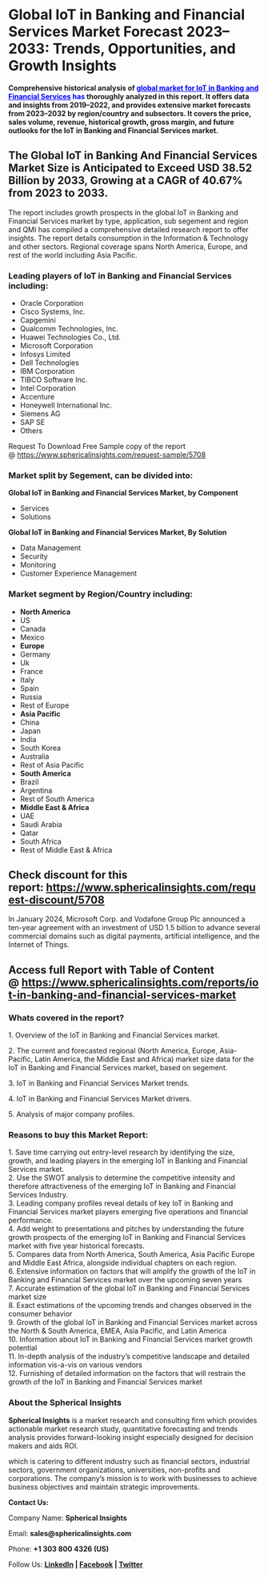 <h1 id="6366" class="pw-post-title fo fp fq bf fr fs ft fu fv fw fx fy fz ga gb gc gd ge gf gg gh gi gj gk gl gm gn go gp gq bk" data-testid="storyTitle" data-selectable-paragraph="">Global IoT in Banking and Financial Services Market Forecast 2023&ndash;2033: Trends, Opportunities, and Growth Insights</h1>
<div>
<div class="speechify-ignore ab cp">
<div class="speechify-ignore bh l">
<div class="gr gs gt gu gv ab">
<div class="ab gw">
<div class="bm">
<div class="l gx gy by gz ha">
<div class="eq er es et eu l">
<article>
<div class="l">
<div class="l">
<section>
<div>
<div class="fj fk fl fm fn">
<div class="ab cb">
<div class="ci bh ev ew ex ey">
<p id="bb0f" class="pw-post-body-paragraph la lb fq lc b ld le lf lg lh li lj lk ll lm ln lo lp lq lr ls lt lu lv lw lx fj bk" data-selectable-paragraph=""><strong class="lc fr">Comprehensive historical analysis of&nbsp;<span style="color: #0000ff;"><a style="color: #0000ff;" href="https://www.sphericalinsights.com/reports/iot-in-banking-and-financial-services-market" target="_blank">global market for IoT in Banking and Financial Services</a> has</span> thoroughly analyzed in this report. It offers data and insights from 2019&ndash;2022, and provides extensive market forecasts from 2023&ndash;2032 by region/country and subsectors. It covers the price, sales volume, revenue, historical growth, gross margin, and future outlooks for the IoT in Banking and Financial Services market.</strong></p>
<h2 id="cb64" class="ly lz fq bf ma mb mc md me mf mg mh mi ll mj mk ml lp mm mn mo lt mp mq mr ms bk" data-selectable-paragraph="">The Global IoT in Banking And Financial Services Market Size is Anticipated to Exceed USD 38.52 Billion by 2033, Growing at a CAGR of 40.67% from 2023 to 2033.</h2>
<p id="7da5" class="pw-post-body-paragraph la lb fq lc b ld mt lf lg lh mu lj lk ll mv ln lo lp mw lr ls lt mx lv lw lx fj bk" data-selectable-paragraph="">The report includes growth prospects in the&nbsp;global IoT in Banking and Financial Services market&nbsp;by type, application, sub segement and region and QMI has compiled a comprehensive detailed research report to offer insights. The report details consumption in the Information &amp; Technology and other sectors. Regional coverage spans North America, Europe, and rest of the world including Asia Pacific.</p>
<h1 id="e580" class="mz lz fq bf ma na nb nc me nd ne nf mi ng nh ni nj nk nl nm nn no np nq nr ns bk" data-selectable-paragraph="">Leading players of IoT in Banking and Financial Services including:</h1>
<ul class="">
<li id="b6dc" class="la lb fq lc b ld mt lf lg lh mu lj lk ll mv ln lo lp mw lr ls lt mx lv lw lx nt nu nv bk" data-selectable-paragraph="">Oracle Corporation</li>
<li id="074b" class="la lb fq lc b ld nw lf lg lh nx lj lk ll ny ln lo lp nz lr ls lt oa lv lw lx nt nu nv bk" data-selectable-paragraph="">Cisco Systems, Inc.</li>
<li id="6d3e" class="la lb fq lc b ld nw lf lg lh nx lj lk ll ny ln lo lp nz lr ls lt oa lv lw lx nt nu nv bk" data-selectable-paragraph="">Capgemini</li>
<li id="e8c6" class="la lb fq lc b ld nw lf lg lh nx lj lk ll ny ln lo lp nz lr ls lt oa lv lw lx nt nu nv bk" data-selectable-paragraph="">Qualcomm Technologies, Inc.</li>
<li id="994b" class="la lb fq lc b ld nw lf lg lh nx lj lk ll ny ln lo lp nz lr ls lt oa lv lw lx nt nu nv bk" data-selectable-paragraph="">Huawei Technologies Co., Ltd.</li>
<li id="e9dc" class="la lb fq lc b ld nw lf lg lh nx lj lk ll ny ln lo lp nz lr ls lt oa lv lw lx nt nu nv bk" data-selectable-paragraph="">Microsoft Corporation</li>
<li id="4e7c" class="la lb fq lc b ld nw lf lg lh nx lj lk ll ny ln lo lp nz lr ls lt oa lv lw lx nt nu nv bk" data-selectable-paragraph="">Infosys Limited</li>
<li id="907d" class="la lb fq lc b ld nw lf lg lh nx lj lk ll ny ln lo lp nz lr ls lt oa lv lw lx nt nu nv bk" data-selectable-paragraph="">Dell Technologies</li>
<li id="e79a" class="la lb fq lc b ld nw lf lg lh nx lj lk ll ny ln lo lp nz lr ls lt oa lv lw lx nt nu nv bk" data-selectable-paragraph="">IBM Corporation</li>
<li id="a7a5" class="la lb fq lc b ld nw lf lg lh nx lj lk ll ny ln lo lp nz lr ls lt oa lv lw lx nt nu nv bk" data-selectable-paragraph="">TIBCO Software Inc.</li>
<li id="5a95" class="la lb fq lc b ld nw lf lg lh nx lj lk ll ny ln lo lp nz lr ls lt oa lv lw lx nt nu nv bk" data-selectable-paragraph="">Intel Corporation</li>
<li id="e90b" class="la lb fq lc b ld nw lf lg lh nx lj lk ll ny ln lo lp nz lr ls lt oa lv lw lx nt nu nv bk" data-selectable-paragraph="">Accenture</li>
<li id="d3ba" class="la lb fq lc b ld nw lf lg lh nx lj lk ll ny ln lo lp nz lr ls lt oa lv lw lx nt nu nv bk" data-selectable-paragraph="">Honeywell International Inc.</li>
<li id="f2a3" class="la lb fq lc b ld nw lf lg lh nx lj lk ll ny ln lo lp nz lr ls lt oa lv lw lx nt nu nv bk" data-selectable-paragraph="">Siemens AG</li>
<li id="9bd3" class="la lb fq lc b ld nw lf lg lh nx lj lk ll ny ln lo lp nz lr ls lt oa lv lw lx nt nu nv bk" data-selectable-paragraph="">SAP SE</li>
<li id="c1e8" class="la lb fq lc b ld nw lf lg lh nx lj lk ll ny ln lo lp nz lr ls lt oa lv lw lx nt nu nv bk" data-selectable-paragraph="">Others</li>
</ul>
<p id="9647" class="pw-post-body-paragraph la lb fq lc b ld le lf lg lh li lj lk ll lm ln lo lp lq lr ls lt lu lv lw lx fj bk" data-selectable-paragraph="">Request To Download Free Sample copy of the report @&nbsp;<a class="af my" href="https://www.sphericalinsights.com/request-sample/5708" target="_blank" rel="noopener ugc nofollow">https://www.sphericalinsights.com/request-sample/5708</a></p>
<h1 id="8b73" class="mz lz fq bf ma na nb nc me nd ne nf mi ng nh ni nj nk nl nm nn no np nq nr ns bk" data-selectable-paragraph="">Market split by Segement, can be divided into:</h1>
<p id="2552" class="pw-post-body-paragraph la lb fq lc b ld mt lf lg lh mu lj lk ll mv ln lo lp mw lr ls lt mx lv lw lx fj bk" data-selectable-paragraph=""><strong class="lc fr">Global IoT in Banking and Financial Services Market, by Component</strong></p>
<ul class="">
<li id="07c2" class="la lb fq lc b ld le lf lg lh li lj lk ll lm ln lo lp lq lr ls lt lu lv lw lx nt nu nv bk" data-selectable-paragraph="">Services</li>
<li id="57e7" class="la lb fq lc b ld nw lf lg lh nx lj lk ll ny ln lo lp nz lr ls lt oa lv lw lx nt nu nv bk" data-selectable-paragraph="">Solutions</li>
</ul>
<p id="b5a6" class="pw-post-body-paragraph la lb fq lc b ld le lf lg lh li lj lk ll lm ln lo lp lq lr ls lt lu lv lw lx fj bk" data-selectable-paragraph=""><strong class="lc fr">Global IoT in Banking and Financial Services Market, By Solution</strong></p>
<ul class="">
<li id="43fd" class="la lb fq lc b ld le lf lg lh li lj lk ll lm ln lo lp lq lr ls lt lu lv lw lx nt nu nv bk" data-selectable-paragraph="">Data Management</li>
<li id="3435" class="la lb fq lc b ld nw lf lg lh nx lj lk ll ny ln lo lp nz lr ls lt oa lv lw lx nt nu nv bk" data-selectable-paragraph="">Security</li>
<li id="5ded" class="la lb fq lc b ld nw lf lg lh nx lj lk ll ny ln lo lp nz lr ls lt oa lv lw lx nt nu nv bk" data-selectable-paragraph="">Monitoring</li>
<li id="a530" class="la lb fq lc b ld nw lf lg lh nx lj lk ll ny ln lo lp nz lr ls lt oa lv lw lx nt nu nv bk" data-selectable-paragraph="">Customer Experience Management</li>
</ul>
<h1 id="7d1c" class="mz lz fq bf ma na nb nc me nd ne nf mi ng nh ni nj nk nl nm nn no np nq nr ns bk" data-selectable-paragraph="">Market segment by Region/Country including:</h1>
<ul class="">
<li id="33fb" class="la lb fq lc b ld mt lf lg lh mu lj lk ll mv ln lo lp mw lr ls lt mx lv lw lx nt nu nv bk" data-selectable-paragraph=""><strong class="lc fr">North America</strong></li>
<li id="f586" class="la lb fq lc b ld nw lf lg lh nx lj lk ll ny ln lo lp nz lr ls lt oa lv lw lx nt nu nv bk" data-selectable-paragraph="">US</li>
<li id="ccf5" class="la lb fq lc b ld nw lf lg lh nx lj lk ll ny ln lo lp nz lr ls lt oa lv lw lx nt nu nv bk" data-selectable-paragraph="">Canada</li>
<li id="1ea2" class="la lb fq lc b ld nw lf lg lh nx lj lk ll ny ln lo lp nz lr ls lt oa lv lw lx nt nu nv bk" data-selectable-paragraph="">Mexico</li>
<li id="44f1" class="la lb fq lc b ld nw lf lg lh nx lj lk ll ny ln lo lp nz lr ls lt oa lv lw lx nt nu nv bk" data-selectable-paragraph=""><strong class="lc fr">Europe</strong></li>
<li id="cbe0" class="la lb fq lc b ld nw lf lg lh nx lj lk ll ny ln lo lp nz lr ls lt oa lv lw lx nt nu nv bk" data-selectable-paragraph="">Germany</li>
<li id="a44f" class="la lb fq lc b ld nw lf lg lh nx lj lk ll ny ln lo lp nz lr ls lt oa lv lw lx nt nu nv bk" data-selectable-paragraph="">Uk</li>
<li id="c60a" class="la lb fq lc b ld nw lf lg lh nx lj lk ll ny ln lo lp nz lr ls lt oa lv lw lx nt nu nv bk" data-selectable-paragraph="">France</li>
<li id="8796" class="la lb fq lc b ld nw lf lg lh nx lj lk ll ny ln lo lp nz lr ls lt oa lv lw lx nt nu nv bk" data-selectable-paragraph="">Italy</li>
<li id="cfb8" class="la lb fq lc b ld nw lf lg lh nx lj lk ll ny ln lo lp nz lr ls lt oa lv lw lx nt nu nv bk" data-selectable-paragraph="">Spain</li>
<li id="bf01" class="la lb fq lc b ld nw lf lg lh nx lj lk ll ny ln lo lp nz lr ls lt oa lv lw lx nt nu nv bk" data-selectable-paragraph="">Russia</li>
<li id="3115" class="la lb fq lc b ld nw lf lg lh nx lj lk ll ny ln lo lp nz lr ls lt oa lv lw lx nt nu nv bk" data-selectable-paragraph="">Rest of Europe</li>
<li id="a6e1" class="la lb fq lc b ld nw lf lg lh nx lj lk ll ny ln lo lp nz lr ls lt oa lv lw lx nt nu nv bk" data-selectable-paragraph=""><strong class="lc fr">Asia Pacific</strong></li>
<li id="9e13" class="la lb fq lc b ld nw lf lg lh nx lj lk ll ny ln lo lp nz lr ls lt oa lv lw lx nt nu nv bk" data-selectable-paragraph="">China</li>
<li id="591f" class="la lb fq lc b ld nw lf lg lh nx lj lk ll ny ln lo lp nz lr ls lt oa lv lw lx nt nu nv bk" data-selectable-paragraph="">Japan</li>
<li id="962e" class="la lb fq lc b ld nw lf lg lh nx lj lk ll ny ln lo lp nz lr ls lt oa lv lw lx nt nu nv bk" data-selectable-paragraph="">India</li>
<li id="7a44" class="la lb fq lc b ld nw lf lg lh nx lj lk ll ny ln lo lp nz lr ls lt oa lv lw lx nt nu nv bk" data-selectable-paragraph="">South Korea</li>
<li id="dfc2" class="la lb fq lc b ld nw lf lg lh nx lj lk ll ny ln lo lp nz lr ls lt oa lv lw lx nt nu nv bk" data-selectable-paragraph="">Australia</li>
<li id="2640" class="la lb fq lc b ld nw lf lg lh nx lj lk ll ny ln lo lp nz lr ls lt oa lv lw lx nt nu nv bk" data-selectable-paragraph="">Rest of Asia Pacific</li>
<li id="274e" class="la lb fq lc b ld nw lf lg lh nx lj lk ll ny ln lo lp nz lr ls lt oa lv lw lx nt nu nv bk" data-selectable-paragraph=""><strong class="lc fr">South America</strong></li>
<li id="2b7b" class="la lb fq lc b ld nw lf lg lh nx lj lk ll ny ln lo lp nz lr ls lt oa lv lw lx nt nu nv bk" data-selectable-paragraph="">Brazil</li>
<li id="c60e" class="la lb fq lc b ld nw lf lg lh nx lj lk ll ny ln lo lp nz lr ls lt oa lv lw lx nt nu nv bk" data-selectable-paragraph="">Argentina</li>
<li id="9317" class="la lb fq lc b ld nw lf lg lh nx lj lk ll ny ln lo lp nz lr ls lt oa lv lw lx nt nu nv bk" data-selectable-paragraph="">Rest of South America</li>
<li id="4a59" class="la lb fq lc b ld nw lf lg lh nx lj lk ll ny ln lo lp nz lr ls lt oa lv lw lx nt nu nv bk" data-selectable-paragraph=""><strong class="lc fr">Middle East &amp; Africa</strong></li>
<li id="357f" class="la lb fq lc b ld nw lf lg lh nx lj lk ll ny ln lo lp nz lr ls lt oa lv lw lx nt nu nv bk" data-selectable-paragraph="">UAE</li>
<li id="e5ba" class="la lb fq lc b ld nw lf lg lh nx lj lk ll ny ln lo lp nz lr ls lt oa lv lw lx nt nu nv bk" data-selectable-paragraph="">Saudi Arabia</li>
<li id="d201" class="la lb fq lc b ld nw lf lg lh nx lj lk ll ny ln lo lp nz lr ls lt oa lv lw lx nt nu nv bk" data-selectable-paragraph="">Qatar</li>
<li id="467a" class="la lb fq lc b ld nw lf lg lh nx lj lk ll ny ln lo lp nz lr ls lt oa lv lw lx nt nu nv bk" data-selectable-paragraph="">South Africa</li>
<li id="693e" class="la lb fq lc b ld nw lf lg lh nx lj lk ll ny ln lo lp nz lr ls lt oa lv lw lx nt nu nv bk" data-selectable-paragraph="">Rest of Middle East &amp; Africa</li>
</ul>
<h2 id="702e" class="ly lz fq bf ma mb mc md me mf mg mh mi ll mj mk ml lp mm mn mo lt mp mq mr ms bk" data-selectable-paragraph="">Check discount for this report:&nbsp;<a class="af my" href="https://www.sphericalinsights.com/request-discount/5708" target="_blank" rel="noopener ugc nofollow">https://www.sphericalinsights.com/request-discount/5708</a></h2>
<p id="dc1d" class="pw-post-body-paragraph la lb fq lc b ld mt lf lg lh mu lj lk ll mv ln lo lp mw lr ls lt mx lv lw lx fj bk" data-selectable-paragraph="">In January 2024, Microsoft Corp. and Vodafone Group Plc announced a ten-year agreement with an investment of USD 1.5 billion to advance several commercial domains such as digital payments, artificial intelligence, and the Internet of Things.</p>
<h2 id="4fe0" class="ly lz fq bf ma mb mc md me mf mg mh mi ll mj mk ml lp mm mn mo lt mp mq mr ms bk" data-selectable-paragraph="">Access full Report with Table of Content @&nbsp;<a href="https://www.sphericalinsights.com/reports/iot-in-banking-and-financial-services-market" target="_blank">https://www.sphericalinsights.com/reports/iot-in-banking-and-financial-services-market</a></h2>
<h1 id="a999" class="mz lz fq bf ma na nb nc me nd ne nf mi ng nh ni nj nk nl nm nn no np nq nr ns bk" data-selectable-paragraph="">Whats covered in the report?</h1>
<p>1. Overview of the IoT in Banking and Financial Services market.</p>
<p>2. The current and forecasted regional (North America, Europe, Asia-Pacific, Latin America, the Middle East and Africa) market size data for the IoT in Banking and Financial Services market, based on segement.</p>
<p>3. IoT in Banking and Financial Services Market trends.</p>
<p>4. IoT in Banking and Financial Services Market drivers.</p>
<p>5. Analysis of major company profiles.</p>
<h1 id="43bb" class="mz lz fq bf ma na nb nc me nd ne nf mi ng nh ni nj nk nl nm nn no np nq nr ns bk" data-selectable-paragraph="">Reasons to buy this Market Report:</h1>
<p id="00ba" class="pw-post-body-paragraph la lb fq lc b ld mt lf lg lh mu lj lk ll mv ln lo lp mw lr ls lt mx lv lw lx fj bk" data-selectable-paragraph="">1. Save time carrying out entry-level research by identifying the size, growth, and leading players in the emerging IoT in Banking and Financial Services market.<br />2. Use the SWOT analysis to determine the competitive intensity and therefore attractiveness of the emerging IoT in Banking and Financial Services Industry.<br />3. Leading company profiles reveal details of key IoT in Banking and Financial Services market players emerging five operations and financial performance.<br />4. Add weight to presentations and pitches by understanding the future growth prospects of the emerging IoT in Banking and Financial Services market with five year historical forecasts.<br />5. Compares data from North America, South America, Asia Pacific Europe and Middle East Africa, alongside individual chapters on each region.<br />6. Extensive information on factors that will amplify the growth of the IoT in Banking and Financial Services market over the upcoming seven years<br />7. Accurate estimation of the global IoT in Banking and Financial Services market size<br />8. Exact estimations of the upcoming trends and changes observed in the consumer behavior<br />9. Growth of the global IoT in Banking and Financial Services market across the North &amp; South America, EMEA, Asia Pacific, and Latin America<br />10. Information about IoT in Banking and Financial Services market growth potential<br />11. In-depth analysis of the industry&rsquo;s competitive landscape and detailed information vis-a-vis on various vendors<br />12. Furnishing of detailed information on the factors that will restrain the growth of the IoT in Banking and Financial Services market</p>
<h1 id="f638" class="mz lz fq bf ma na nb nc me nd ne nf mi ng nh ni nj nk nl nm nn no np nq nr ns bk" data-selectable-paragraph="">About the Spherical Insights</h1>
<p id="c609" class="pw-post-body-paragraph la lb fq lc b ld mt lf lg lh mu lj lk ll mv ln lo lp mw lr ls lt mx lv lw lx fj bk" data-selectable-paragraph=""><strong class="lc fr">Spherical Insights</strong>&nbsp;is a market research and consulting firm which provides actionable market research study, quantitative forecasting and trends analysis provides forward-looking insight especially designed for decision makers and aids ROI.</p>
<p id="def5" class="pw-post-body-paragraph la lb fq lc b ld le lf lg lh li lj lk ll lm ln lo lp lq lr ls lt lu lv lw lx fj bk" data-selectable-paragraph="">which is catering to different industry such as financial sectors, industrial sectors, government organizations, universities, non-profits and corporations. The company&rsquo;s mission is to work with businesses to achieve business objectives and maintain strategic improvements.</p>
<p id="3c77" class="pw-post-body-paragraph la lb fq lc b ld le lf lg lh li lj lk ll lm ln lo lp lq lr ls lt lu lv lw lx fj bk" data-selectable-paragraph=""><strong class="lc fr">Contact Us:</strong></p>
<p id="d25b" class="pw-post-body-paragraph la lb fq lc b ld le lf lg lh li lj lk ll lm ln lo lp lq lr ls lt lu lv lw lx fj bk" data-selectable-paragraph="">Company Name:&nbsp;<strong class="lc fr">Spherical Insights</strong></p>
<p id="9d3e" class="pw-post-body-paragraph la lb fq lc b ld le lf lg lh li lj lk ll lm ln lo lp lq lr ls lt lu lv lw lx fj bk" data-selectable-paragraph="">Email:&nbsp;<strong class="lc fr">sales@sphericalinsights.com</strong></p>
<p id="6591" class="pw-post-body-paragraph la lb fq lc b ld le lf lg lh li lj lk ll lm ln lo lp lq lr ls lt lu lv lw lx fj bk" data-selectable-paragraph="">Phone:&nbsp;<strong class="lc fr">+1 303 800 4326 (US)</strong></p>
<p id="742c" class="pw-post-body-paragraph la lb fq lc b ld le lf lg lh li lj lk ll lm ln lo lp lq lr ls lt lu lv lw lx fj bk" data-selectable-paragraph="">Follow Us:&nbsp;<a class="af my" href="https://www.linkedin.com/company/spherical-insight/" target="_blank" rel="noopener ugc nofollow"><strong class="lc fr">LinkedIn</strong></a><strong class="lc fr">&nbsp;|&nbsp;</strong><a class="af my" href="https://www.facebook.com/sphericalinsights22" target="_blank" rel="noopener ugc nofollow"><strong class="lc fr">Facebook</strong></a><strong class="lc fr">&nbsp;|&nbsp;</strong><a class="af my" href="https://twitter.com/SInsights_US" target="_blank" rel="noopener ugc nofollow"><strong class="lc fr">Twitter</strong></a></p>
</div>
</div>
</div>
</div>
</section>
</div>
</div>
</article>
</div>
</div>
</div>
</div>
</div>
</div>
</div>
</div>

